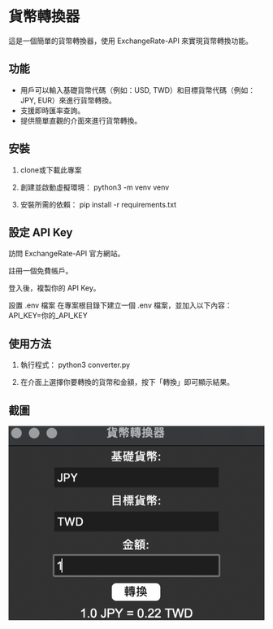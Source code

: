 # 貨幣轉換器

這是一個簡單的貨幣轉換器，使用 ExchangeRate-API 來實現貨幣轉換功能。

## 功能
- 用戶可以輸入基礎貨幣代碼（例如：USD, TWD）和目標貨幣代碼（例如：JPY, EUR）來進行貨幣轉換。
- 支援即時匯率查詢。
- 提供簡單直觀的介面來進行貨幣轉換。

## 安裝
1. clone或下載此專案

2. 創建並啟動虛擬環境：
   python3 -m venv venv

4. 安裝所需的依賴：
   pip install -r requirements.txt

## 設定 API Key
訪問 ExchangeRate-API 官方網站。

註冊一個免費帳戶。

登入後，複製你的 API Key。

設置 .env 檔案
在專案根目錄下建立一個 .env 檔案，並加入以下內容：
API_KEY=你的_API_KEY


## 使用方法
1. 執行程式：
   python3 converter.py

3. 在介面上選擇你要轉換的貨幣和金額，按下「轉換」即可顯示結果。

## 截圖

![貨幣轉換器](screenshot.png)


